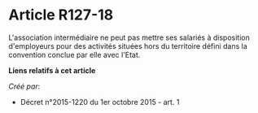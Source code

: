 # Article R127-18

L'association intermédiaire ne peut pas mettre ses salariés à disposition d'employeurs pour des activités situées hors du
territoire défini dans la convention conclue par elle avec l'Etat.

**Liens relatifs à cet article**

_Créé par_:

  - Décret n°2015-1220 du 1er octobre 2015 - art. 1
